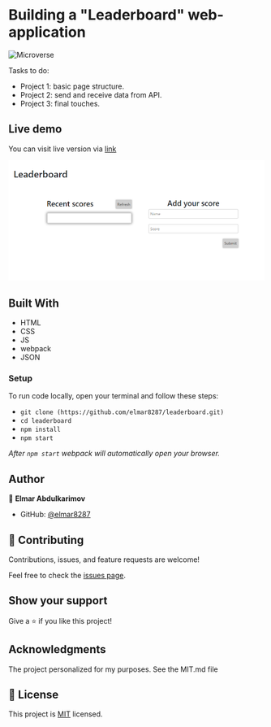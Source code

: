 # Building a "Leaderboard" web-application

![Microverse](https://img.shields.io/badge/Microverse-blueviolet)

Tasks to do:

- Project 1: basic page structure.
- Project 2: send and receive data from API.
- Project 3: final touches.

## Live demo

You can visit live version via [link](https://elmar8287.github.io/leaderboard/)

![Screen Shot](./src/scrn-sht.PNG)

## Built With

- HTML
- CSS
- JS
- webpack
- JSON

### Setup
To run code locally, open your terminal and follow these steps:

- `git clone (https://github.com/elmar8287/leaderboard.git)`
- `cd leaderboard` 
- `npm install`
- `npm start` 
  
*After `npm start` webpack will automatically open your browser.*

## Author

👤 **Elmar Abdulkarimov**

- GitHub: [@elmar8287](https://github.com/elmar8287)


## 🤝 Contributing

Contributions, issues, and feature requests are welcome!

Feel free to check the [issues page](../../issues/).

## Show your support

Give a ⭐️ if you like this project!

## Acknowledgments

The project personalized for my  purposes. See the MIT.md file

## 📝 License

This project is [MIT](./MIT.md) licensed.
